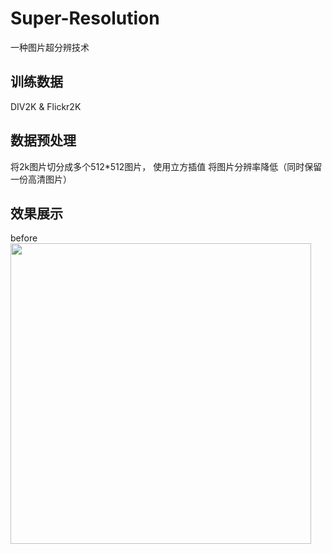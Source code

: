 # Super-Resolution
一种图片超分辨技术



训练数据
-----

DIV2K &  Flickr2K

数据预处理
---
将2k图片切分成多个512*512图片， 使用立方插值 将图片分辨率降低（同时保留一份高清图片）

效果展示
-----
before
<img src='https://github.com/wangqifan/Super-Resolution/blob/master/input.png' width=481>
